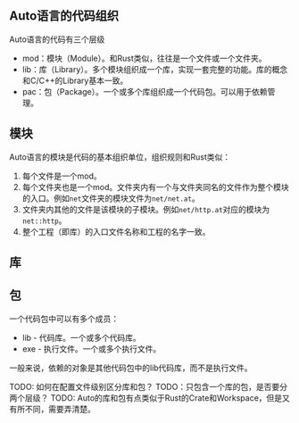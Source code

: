 ## Auto语言的代码组织

Auto语言的代码有三个层级

- mod：模块（Module）。和Rust类似，往往是一个文件或一个文件夹。
- lib：库（Library）。多个模块组织成一个库，实现一套完整的功能。库的概念和C/C++的Library基本一致。
- pac：包（Package）。一个或多个库组织成一个代码包。可以用于依赖管理。

## 模块

Auto语言的模块是代码的基本组织单位，组织规则和Rust类似：

1. 每个文件是一个mod。
2. 每个文件夹也是一个mod。文件夹内有一个与文件夹同名的文件作为整个模块的入口。例如`net`文件夹的模块文件为`net/net.at`。
3. 文件夹内其他的文件是该模块的子模块。例如`net/http.at`对应的模块为`net::http`。
4. 整个工程（即库）的入口文件名称和工程的名字一致。

## 库

## 包

一个代码包中可以有多个成员：

- lib - 代码库。一个或多个代码库。
- exe - 执行文件。一个或多个执行文件。

一般来说，依赖的对象是其他代码包中的lib代码库，而不是执行文件。

TODO: 如何在配置文件级别区分库和包？
TODO：只包含一个库的包，是否要分两个层级？
TODO: Auto的库和包有点类似于Rust的Crate和Workspace，但是又有所不同，需要弄清楚。
